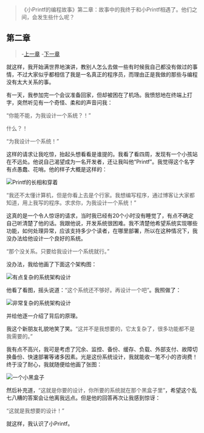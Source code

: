 > 《小Printf的编程故事》第二章：故事中的我终于和小Printf相遇了。他们之间，会发生些什么呢？

## 第二章

> -[上一章](http://codingpy.com/article/the-little-printf-chapter01/)
> -[下一章](http://codingpy.com/article/the-little-printf-chapter03/)

就这样，我开始满世界地演讲，教别人怎么去做一些有时候我自己都没有做过的事情，不过大家似乎都相信了我是一名真正的程序员，而理由正是我做的那些与编程没有太大关系的事。

有一天，我参加完一个会议准备回家，但却被困在了机场。我愤怒地在终端上打字，突然听见有一个奇怪、柔和的声音问我：

<p style="color: #555">“你能不能，为我设计一个系统？！”</p>

<p style="color: #555">什么？！</p>

<p style="color: #555">“为我设计一个系统！”</p>

这样的请求让我吃惊，抬起头想看看是谁提的。我看了看四周，发现有一个小孩站在不远处。他说自己渴望成为一名开发者，还让我叫他“Printf”。我觉得这个名字有点愚蠢、花哨。他的样子大概是这样的：

![Printf的长相和穿着](http://ferd.ca/static/img/printf/printf-nocover.png)

<p style="color: #555">“我还不太懂计算机，但是你看上去是个行家。我想编写程序，通过博客让大家都知道，用上我写的程序。求求你，为我设计一个系统！”</p>

这真的是一个令人惊讶的请求，当时我已经有20个小时没有睡觉了，有点不确定自己听清楚了他的话。我跟他说，开发系统很困难。我不清楚他希望系统实现哪些功能，如何处理异常，应该支持多少个读者，在哪里部署，所以在这种情况下，我没办法给他设计一个良好的系统。

<p style="color: #555">“那个没关系。只要给我设计一个系统就行。”</p>

没办法，我给他画了下面这个架构图：

![有点复杂的系统架构设计](http://ferd.ca/static/img/printf/arch1.png)

<p>他看了看图，摇头说道：<span style="color: #555">“这个系统还不够好。再设计一个吧”</span>。我照做了：</p>

![非常复杂的系统架构设计](http://ferd.ca/static/img/printf/arch2.png)

并给他逐一介绍了背后的原理。

<p>我这个新朋友礼貌地笑了笑。<span style="color: #555">“这并不是我想要的，它太复杂了，很多功能都不是我需要的。”</span></p>

我有点不高兴，我可是考虑了冗余、监控、备份、缓存、负载、外部支付、故障切换备份、快速部署等诸多因素。光是这份系统设计，我就能收一笔不小的咨询费！终于没了耐心，我就随便给他画了张图：

![一个小黑盒子](http://ferd.ca/static/img/printf/blackbox.png)

<p>然后补充道，<span style="color: #555">“这就是你要的设计，你所要的系统就在那个黑盒子里”</span>，希望这个乱七八糟的答案会让他离我远点。但是他的回答再次让我感到惊讶：</p>

<p style="color: #555">“这就是我想要的设计！”</p>

就这样，我认识了小Printf。